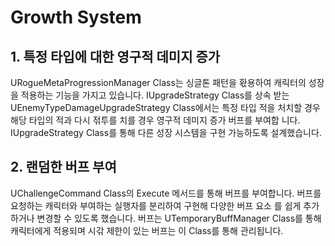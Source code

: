 # Growth System

## 1. 특정 타입에 대한 영구적 데미지 증가
URogueMetaProgressionManager Class는 싱글톤 패턴을 홗용하여 캐릭터의 성장을 적용하는 기능을 가지고 있습니다. IUpgradeStrategy Class를 상속 받는
UEnemyTypeDamageUpgradeStrategy Class에서는 특정 타입 적을 처치할 경우 해당 타입의 적과 다시 젂투를 치를 경우 영구적 데미지 증가 버프를 부여합
니다. IUpgradeStrategy Class를 통해 다른 성장 시스템을 구현 가능하도록 설계했습니다. 

## 2. 랜덤한 버프 부여
UChallengeCommand Class의 Execute 메서드를 통해 버프를 부여합니다. 버프를 요청하는 캐릭터와 부여하는 실행자를 분리하여 구현해 다양한 버프 요소
를 쉽게 추가하거나 변경할 수 있도록 했습니다. 
버프는 UTemporaryBuffManager Class를 통해 캐릭터에게 적용되며 시갂 제한이 있는 버프는 이 Class를 통해 관리됩니다.
